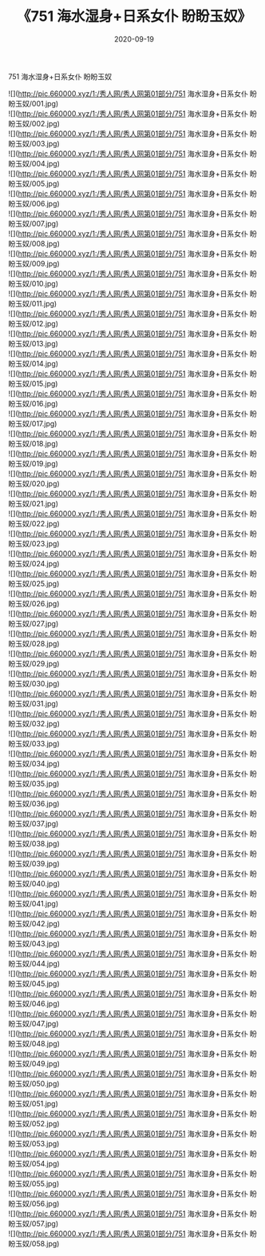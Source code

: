 ﻿---
layout: post
title:  《751 海水湿身+日系女仆 盼盼玉奴》
date:   2020-09-19
img: http://pic.660000.xyz/1:/秀人网/秀人网第01部分/751 海水湿身+日系女仆 盼盼玉奴/000.jpg
categories: [美女, 清纯, 唯美]
---

751 海水湿身+日系女仆 盼盼玉奴

  ![](http://pic.660000.xyz/1:/秀人网/秀人网第01部分/751 海水湿身+日系女仆 盼盼玉奴/001.jpg) <br> ![](http://pic.660000.xyz/1:/秀人网/秀人网第01部分/751 海水湿身+日系女仆 盼盼玉奴/002.jpg) <br> ![](http://pic.660000.xyz/1:/秀人网/秀人网第01部分/751 海水湿身+日系女仆 盼盼玉奴/003.jpg) <br> ![](http://pic.660000.xyz/1:/秀人网/秀人网第01部分/751 海水湿身+日系女仆 盼盼玉奴/004.jpg) <br> ![](http://pic.660000.xyz/1:/秀人网/秀人网第01部分/751 海水湿身+日系女仆 盼盼玉奴/005.jpg) <br> ![](http://pic.660000.xyz/1:/秀人网/秀人网第01部分/751 海水湿身+日系女仆 盼盼玉奴/006.jpg) <br> ![](http://pic.660000.xyz/1:/秀人网/秀人网第01部分/751 海水湿身+日系女仆 盼盼玉奴/007.jpg) <br> ![](http://pic.660000.xyz/1:/秀人网/秀人网第01部分/751 海水湿身+日系女仆 盼盼玉奴/008.jpg) <br> ![](http://pic.660000.xyz/1:/秀人网/秀人网第01部分/751 海水湿身+日系女仆 盼盼玉奴/009.jpg) <br> ![](http://pic.660000.xyz/1:/秀人网/秀人网第01部分/751 海水湿身+日系女仆 盼盼玉奴/010.jpg) <br> ![](http://pic.660000.xyz/1:/秀人网/秀人网第01部分/751 海水湿身+日系女仆 盼盼玉奴/011.jpg) <br> ![](http://pic.660000.xyz/1:/秀人网/秀人网第01部分/751 海水湿身+日系女仆 盼盼玉奴/012.jpg) <br> ![](http://pic.660000.xyz/1:/秀人网/秀人网第01部分/751 海水湿身+日系女仆 盼盼玉奴/013.jpg) <br> ![](http://pic.660000.xyz/1:/秀人网/秀人网第01部分/751 海水湿身+日系女仆 盼盼玉奴/014.jpg) <br> ![](http://pic.660000.xyz/1:/秀人网/秀人网第01部分/751 海水湿身+日系女仆 盼盼玉奴/015.jpg) <br> ![](http://pic.660000.xyz/1:/秀人网/秀人网第01部分/751 海水湿身+日系女仆 盼盼玉奴/016.jpg) <br> ![](http://pic.660000.xyz/1:/秀人网/秀人网第01部分/751 海水湿身+日系女仆 盼盼玉奴/017.jpg) <br> ![](http://pic.660000.xyz/1:/秀人网/秀人网第01部分/751 海水湿身+日系女仆 盼盼玉奴/018.jpg) <br> ![](http://pic.660000.xyz/1:/秀人网/秀人网第01部分/751 海水湿身+日系女仆 盼盼玉奴/019.jpg) <br> ![](http://pic.660000.xyz/1:/秀人网/秀人网第01部分/751 海水湿身+日系女仆 盼盼玉奴/020.jpg) <br> ![](http://pic.660000.xyz/1:/秀人网/秀人网第01部分/751 海水湿身+日系女仆 盼盼玉奴/021.jpg) <br> ![](http://pic.660000.xyz/1:/秀人网/秀人网第01部分/751 海水湿身+日系女仆 盼盼玉奴/022.jpg) <br> ![](http://pic.660000.xyz/1:/秀人网/秀人网第01部分/751 海水湿身+日系女仆 盼盼玉奴/023.jpg) <br> ![](http://pic.660000.xyz/1:/秀人网/秀人网第01部分/751 海水湿身+日系女仆 盼盼玉奴/024.jpg) <br> ![](http://pic.660000.xyz/1:/秀人网/秀人网第01部分/751 海水湿身+日系女仆 盼盼玉奴/025.jpg) <br> ![](http://pic.660000.xyz/1:/秀人网/秀人网第01部分/751 海水湿身+日系女仆 盼盼玉奴/026.jpg) <br> ![](http://pic.660000.xyz/1:/秀人网/秀人网第01部分/751 海水湿身+日系女仆 盼盼玉奴/027.jpg) <br> ![](http://pic.660000.xyz/1:/秀人网/秀人网第01部分/751 海水湿身+日系女仆 盼盼玉奴/028.jpg) <br> ![](http://pic.660000.xyz/1:/秀人网/秀人网第01部分/751 海水湿身+日系女仆 盼盼玉奴/029.jpg) <br> ![](http://pic.660000.xyz/1:/秀人网/秀人网第01部分/751 海水湿身+日系女仆 盼盼玉奴/030.jpg) <br> ![](http://pic.660000.xyz/1:/秀人网/秀人网第01部分/751 海水湿身+日系女仆 盼盼玉奴/031.jpg) <br> ![](http://pic.660000.xyz/1:/秀人网/秀人网第01部分/751 海水湿身+日系女仆 盼盼玉奴/032.jpg) <br> ![](http://pic.660000.xyz/1:/秀人网/秀人网第01部分/751 海水湿身+日系女仆 盼盼玉奴/033.jpg) <br> ![](http://pic.660000.xyz/1:/秀人网/秀人网第01部分/751 海水湿身+日系女仆 盼盼玉奴/034.jpg) <br> ![](http://pic.660000.xyz/1:/秀人网/秀人网第01部分/751 海水湿身+日系女仆 盼盼玉奴/035.jpg) <br> ![](http://pic.660000.xyz/1:/秀人网/秀人网第01部分/751 海水湿身+日系女仆 盼盼玉奴/036.jpg) <br> ![](http://pic.660000.xyz/1:/秀人网/秀人网第01部分/751 海水湿身+日系女仆 盼盼玉奴/037.jpg) <br> ![](http://pic.660000.xyz/1:/秀人网/秀人网第01部分/751 海水湿身+日系女仆 盼盼玉奴/038.jpg) <br> ![](http://pic.660000.xyz/1:/秀人网/秀人网第01部分/751 海水湿身+日系女仆 盼盼玉奴/039.jpg) <br> ![](http://pic.660000.xyz/1:/秀人网/秀人网第01部分/751 海水湿身+日系女仆 盼盼玉奴/040.jpg) <br> ![](http://pic.660000.xyz/1:/秀人网/秀人网第01部分/751 海水湿身+日系女仆 盼盼玉奴/041.jpg) <br> ![](http://pic.660000.xyz/1:/秀人网/秀人网第01部分/751 海水湿身+日系女仆 盼盼玉奴/042.jpg) <br> ![](http://pic.660000.xyz/1:/秀人网/秀人网第01部分/751 海水湿身+日系女仆 盼盼玉奴/043.jpg) <br> ![](http://pic.660000.xyz/1:/秀人网/秀人网第01部分/751 海水湿身+日系女仆 盼盼玉奴/044.jpg) <br> ![](http://pic.660000.xyz/1:/秀人网/秀人网第01部分/751 海水湿身+日系女仆 盼盼玉奴/045.jpg) <br> ![](http://pic.660000.xyz/1:/秀人网/秀人网第01部分/751 海水湿身+日系女仆 盼盼玉奴/046.jpg) <br> ![](http://pic.660000.xyz/1:/秀人网/秀人网第01部分/751 海水湿身+日系女仆 盼盼玉奴/047.jpg) <br> ![](http://pic.660000.xyz/1:/秀人网/秀人网第01部分/751 海水湿身+日系女仆 盼盼玉奴/048.jpg) <br> ![](http://pic.660000.xyz/1:/秀人网/秀人网第01部分/751 海水湿身+日系女仆 盼盼玉奴/049.jpg) <br> ![](http://pic.660000.xyz/1:/秀人网/秀人网第01部分/751 海水湿身+日系女仆 盼盼玉奴/050.jpg) <br> ![](http://pic.660000.xyz/1:/秀人网/秀人网第01部分/751 海水湿身+日系女仆 盼盼玉奴/051.jpg) <br> ![](http://pic.660000.xyz/1:/秀人网/秀人网第01部分/751 海水湿身+日系女仆 盼盼玉奴/052.jpg) <br> ![](http://pic.660000.xyz/1:/秀人网/秀人网第01部分/751 海水湿身+日系女仆 盼盼玉奴/053.jpg) <br> ![](http://pic.660000.xyz/1:/秀人网/秀人网第01部分/751 海水湿身+日系女仆 盼盼玉奴/054.jpg) <br> ![](http://pic.660000.xyz/1:/秀人网/秀人网第01部分/751 海水湿身+日系女仆 盼盼玉奴/055.jpg) <br> ![](http://pic.660000.xyz/1:/秀人网/秀人网第01部分/751 海水湿身+日系女仆 盼盼玉奴/056.jpg) <br> ![](http://pic.660000.xyz/1:/秀人网/秀人网第01部分/751 海水湿身+日系女仆 盼盼玉奴/057.jpg) <br> ![](http://pic.660000.xyz/1:/秀人网/秀人网第01部分/751 海水湿身+日系女仆 盼盼玉奴/058.jpg) <br>